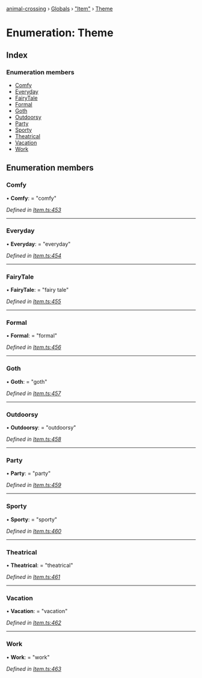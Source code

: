 [animal-crossing](../README.md) › [Globals](../globals.md) › ["Item"](../modules/_item_.md) › [Theme](_item_.theme.md)

# Enumeration: Theme

## Index

### Enumeration members

* [Comfy](_item_.theme.md#comfy)
* [Everyday](_item_.theme.md#everyday)
* [FairyTale](_item_.theme.md#fairytale)
* [Formal](_item_.theme.md#formal)
* [Goth](_item_.theme.md#goth)
* [Outdoorsy](_item_.theme.md#outdoorsy)
* [Party](_item_.theme.md#party)
* [Sporty](_item_.theme.md#sporty)
* [Theatrical](_item_.theme.md#theatrical)
* [Vacation](_item_.theme.md#vacation)
* [Work](_item_.theme.md#work)

## Enumeration members

###  Comfy

• **Comfy**: = "comfy"

*Defined in [Item.ts:453](https://github.com/Norviah/animal-crossing/blob/e8c2f7d/module/types/Item.ts#L453)*

___

###  Everyday

• **Everyday**: = "everyday"

*Defined in [Item.ts:454](https://github.com/Norviah/animal-crossing/blob/e8c2f7d/module/types/Item.ts#L454)*

___

###  FairyTale

• **FairyTale**: = "fairy tale"

*Defined in [Item.ts:455](https://github.com/Norviah/animal-crossing/blob/e8c2f7d/module/types/Item.ts#L455)*

___

###  Formal

• **Formal**: = "formal"

*Defined in [Item.ts:456](https://github.com/Norviah/animal-crossing/blob/e8c2f7d/module/types/Item.ts#L456)*

___

###  Goth

• **Goth**: = "goth"

*Defined in [Item.ts:457](https://github.com/Norviah/animal-crossing/blob/e8c2f7d/module/types/Item.ts#L457)*

___

###  Outdoorsy

• **Outdoorsy**: = "outdoorsy"

*Defined in [Item.ts:458](https://github.com/Norviah/animal-crossing/blob/e8c2f7d/module/types/Item.ts#L458)*

___

###  Party

• **Party**: = "party"

*Defined in [Item.ts:459](https://github.com/Norviah/animal-crossing/blob/e8c2f7d/module/types/Item.ts#L459)*

___

###  Sporty

• **Sporty**: = "sporty"

*Defined in [Item.ts:460](https://github.com/Norviah/animal-crossing/blob/e8c2f7d/module/types/Item.ts#L460)*

___

###  Theatrical

• **Theatrical**: = "theatrical"

*Defined in [Item.ts:461](https://github.com/Norviah/animal-crossing/blob/e8c2f7d/module/types/Item.ts#L461)*

___

###  Vacation

• **Vacation**: = "vacation"

*Defined in [Item.ts:462](https://github.com/Norviah/animal-crossing/blob/e8c2f7d/module/types/Item.ts#L462)*

___

###  Work

• **Work**: = "work"

*Defined in [Item.ts:463](https://github.com/Norviah/animal-crossing/blob/e8c2f7d/module/types/Item.ts#L463)*
